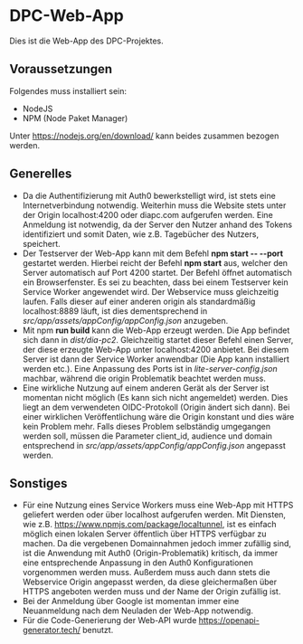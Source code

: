 # DPC-Web-App

Dies ist die Web-App des DPC-Projektes.

## Voraussetzungen

Folgendes muss installiert sein:

* NodeJS
* NPM (Node Paket Manager)

Unter  https://nodejs.org/en/download/ kann beides zusammen bezogen werden.

## Generelles

* Da die Authentifizierung mit Auth0 bewerkstelligt wird, ist stets eine Internetverbindung notwendig. Weiterhin muss die Website stets unter der Origin localhost:4200 oder diapc.com aufgerufen werden. Eine Anmeldung ist notwendig, da der Server den Nutzer anhand des Tokens identifiziert und somit Daten, wie z.B. Tagebücher des Nutzers, speichert.
* Der Testserver der Web-App kann mit dem Befehl **npm start -- --port** gestartet werden. Hierbei reicht der Befehl **npm start** aus, welcher den Server automatisch auf Port 4200 startet. Der Befehl öffnet automatisch ein Browserfenster. Es sei zu beachten, dass bei einem Testserver kein Service Worker angewendet wird. Der Webservice muss gleichzeitig laufen. Falls dieser auf einer anderen origin als standardmäßig localhost:8889 läuft, ist dies dementsprechend in *src/app/assets/appConfig/appConfig.json* anzugeben.
* Mit npm **run build** kann die Web-App erzeugt werden. Die App befindet sich dann in *dist/dia-pc2*. Gleichzeitig startet dieser Befehl einen Server, der diese erzeugte Web-App unter localhost:4200 anbietet. Bei diesem Server ist dann der Service Worker anwendbar (Die App kann installiert werden etc.). Eine Anpassung des Ports ist in *lite-server-config.json* machbar, während die origin Problematik beachtet werden muss.
* Eine wirkliche Nutzung auf einem anderen Gerät als der Server ist momentan nicht möglich (Es kann sich nicht angemeldet) werden. Dies liegt an dem verwendeten OIDC-Protokoll (Origin ändert sich dann). Bei einer wirklichen Veröffentlichung wäre die Origin konstant und dies wäre kein Problem mehr. Falls dieses Problem selbständig umgegangen werden soll, müssen die Parameter client_id, audience und domain entsprechend in *src/app/assets/appConfig/appConfig.json* angepasst werden.

## Sonstiges

* Für eine Nutzung eines Service Workers muss eine Web-App mit HTTPS geliefert werden oder über localhost aufgerufen werden. Mit Diensten, wie z.B. https://www.npmjs.com/package/localtunnel, ist es einfach möglich einen lokalen Server öffentlich über HTTPS verfügbar zu machen. Da die vergebenen Domainnahmen jedoch immer zufällig sind, ist die Anwendung mit Auth0 (Origin-Problematik) kritisch, da immer eine entsprechende Anpassung in den Auth0 Konfigurationen vorgenommen werden muss. Außerdem muss auch dann stets die Webservice Origin angepasst werden, da diese gleichermaßen über HTTPS angeboten werden muss und der Name der Origin zufällig ist.
* Bei der Anmeldung über Google ist momentan immer eine Neuanmeldung nach dem Neuladen der Web-App notwendig.
* Für die Code-Generierung der Web-API wurde https://openapi-generator.tech/ benutzt.